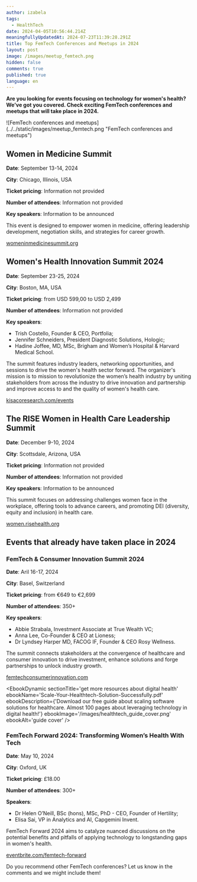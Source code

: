 ```yaml
---
author: izabela
tags:
  - HealthTech
date: 2024-04-05T10:56:44.214Z
meaningfullyUpdatedAt: 2024-07-23T11:39:28.291Z
title: Top FemTech Conferences and Meetups in 2024
layout: post
image: /images/meetup_femtech.png
hidden: false
comments: true
published: true
language: en
---
```

**Are you looking for events focusing on technology for women's health? We’ve got you covered. Check exciting FemTech conferences and meetups that will take place in 2024.**

<div className="image">![FemTech conferences and meetups](../../static/images/meetup_femtech.png "FemTech conferences and meetups")</div>

## Women in Medicine Summit

**Date**: September 13-14, 2024

**City**: Chicago, Illinois, USA

**Ticket pricing**: Information not provided

**Number of attendees**: Information not provided

**Key speakers**: Information to be announced

This event is designed to empower women in medicine, offering leadership development, negotiation skills, and strategies for career growth.

[womeninmedicinesummit.org](https://www.womeninmedicinesummit.org/)

## Women's Health Innovation Summit 2024

**Date**: September 23-25, 2024

**City**: Boston, MA, USA

**Ticket pricing**: from USD 599,00 to USD 2,499

**Number of attendees**: Information not provided

**Key speakers**:

* Trish Costello, Founder & CEO, Portfolia; 
* Jennifer Schneiders, President Diagnostic Solutions, Hologic;
* Hadine Joffee, MD, MSc, Brigham and Women’s Hospital & Harvard Medical School.

The summit features industry leaders, networking opportunities, and sessions to drive the women's health sector forward. The organizer's mission is to mission to revolutionize the women’s health industry by uniting stakeholders from across the industry to drive innovation and partnership and improve access to and the quality of women's health care.

[kisacoresearch.com/events](https://www.kisacoresearch.com/events/womens-health-innovation-summit-2024)

## The RISE Women in Health Care Leadership Summit

**Date**: December 9-10, 2024

**City**: Scottsdale, Arizona, USA

**Ticket pricing**: Information not provided

**Number of attendees**: Information not provided

**Key speakers**: Information to be announced

This summit focuses on addressing challenges women face in the workplace, offering tools to advance careers, and promoting DEI (diversity, equity and inclusion) in health care.

[women.risehealth.org](https://www.women.risehealth.org/)

## **Events that already have taken place in 2024**

### FemTech & Consumer Innovation Summit 2024

**Date**: Aril 16-17, 2024

**City**: Basel, Switzerland

**Ticket pricing**: from €649 to €2,699

**Number of attendees**: 350+

**Key speakers**: 

* Abbie Strabala, Investment Associate at True Wealth VC; 
* Anna Lee, Co-Founder & CEO at Lioness; 
* Dr Lyndsey Harper MD, FACOG IF, Founder & CEO Rosy Wellness.

The summit connects stakeholders at the convergence of healthcare and consumer innovation to drive investment, enhance solutions and forge partnerships to unlock industry growth.

[femtechconsumerinnovation.com](https://www.femtechconsumerinnovation.com/events/femtechconsumerinnovation)

<EbookDynamic sectionTitle='get more resources about digital health' ebookName='Scale-Your-Healthtech-Solution-Successfully.pdf' ebookDescription={'Download our free guide about scaling software solutions for healthcare. Almost 100 pages about leveraging technology in digital health!'} ebookImage='/images/healthtech_guide_cover.png' ebookAlt='guide cover' />

### FemTech Forward 2024: Transforming Women’s Health With Tech

**Date**: May 10, 2024

**City**: Oxford, UK

**Ticket pricing**: £18.00

**Number of attendees**: 300+

**Speakers**: 

* Dr Helen O’Neill, BSc (hons), MSc, PhD - CEO, Founder of Hertility; 
* Elisa Sai, VP in Analytics and AI, Capgemini Invent.

FemTech Forward 2024 aims to catalyze nuanced discussions on the potential benefits and pitfalls of applying technology to longstanding gaps in women's health.

[eventbrite.com/femtech-forward](https://www.eventbrite.com/e/femtech-forward-2024-transforming-womens-health-with-tech-tickets-859434811657?aff=oddtdtcreator)

Do you recommend other FemTech conferences? Let us know in the comments and we might include them!